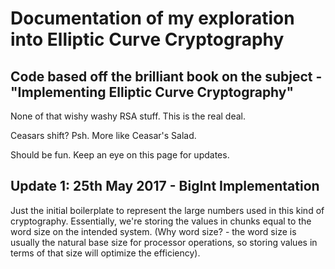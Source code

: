 # Documentation of my exploration into Elliptic Curve Cryptography
## Code based off the brilliant book on the subject - "Implementing Elliptic Curve Cryptography"

None of that wishy washy RSA stuff. This is the real deal.

Ceasars shift? Psh. More like Ceasar's Salad.

Should be fun. Keep an eye on this page for updates.


## Update 1: 25th May 2017 - BigInt Implementation
Just the initial boilerplate to represent the large numbers used in this kind of cryptography.
Essentially, we're storing the values in chunks equal to the word size on the intended system.
(Why word size? - the word size is usually the natural base size for processor operations, so storing
values in terms of that size will optimize the efficiency). 
